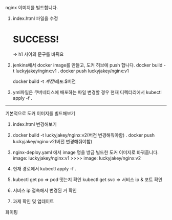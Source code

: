 nginx 이미지를 빌드합니다.
1. index.html 파일을 수정
    <body>
        <h1>SUCCESS!</h1> => h1 사이의 문구를 바꿔요

2. jenkins에서 docker image를 만들고, 도커 허브에 push 합니다.
    docker build -t luckyjakey/nginx:v1 . 
    docker push luckyjakey/nginx:v1

    docker build -t $계정/$레포:$버전

3. yml파일은 쿠버네티스에 배포하는 파일
    변경할 경우 현재 디렉터리에서
    kubectl apply -f .

---------------------------

기본적으로 도커 이미지를 빌드해보기

1. index.html 변경해보기

2. docker build -t luckyjakey/nginx:v2(버전 변경해줘야함) . 
   docker push luckyjakey/nginx:v2(버전 변경해줘야함)

3. nginx-deploy.yaml 에서 image 명을 방금 빌드한 도커 이미지로 바꿔줍니다.
      image: luckyjakey/nginx:v1  >>>> image: luckyjakey/nginx:v2

4. 현재 경로에서 kubectl apply -f . 

5. kubectl get po => pod 떳는지 확인
   kubectl get svc => 서비스 ip & 포트 확인 

6. 서비스 ip 접속해서 변경된 거 확인
7. 과제 확인 및 업데이트


화이팅